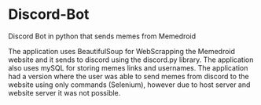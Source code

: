 # Discord-Bot

Discord Bot in python that sends memes from Memedroid

The application uses BeautifulSoup for WebScrapping the Memedroid website and it sends to discord using the discord.py library.
The application also uses mySQL for storing memes links and usernames.
The application had a version where the user was able to send memes from discord to the website using only commands (Selenium), however due to host server and website server it was not possible.

